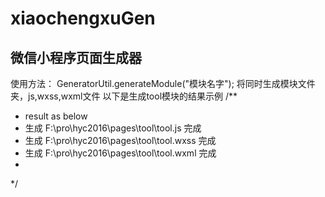 # xiaochengxuGen
微信小程序页面生成器
-----------------------
使用方法：
GeneratorUtil.generateModule("模块名字");
将同时生成模块文件夹，js,wxss,wxml文件
以下是生成tool模块的结果示例
/**
 * result as below
 * 	生成 F:\pro\hyc2016\pages\tool\tool.js 完成
 *	生成 F:\pro\hyc2016\pages\tool\tool.wxss 完成
 *	生成 F:\pro\hyc2016\pages\tool\tool.wxml 完成
 *
 */
